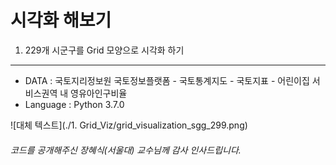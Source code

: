 시각화 해보기
=============

1. 229개 시군구를 Grid 모양으로 시각화 하기
-------------
* DATA : 국토지리정보원 국토정보플랫폼 - 국토통계지도 - 국토지표 - 어린이집 서비스권역 내 영유아인구비율
* Language : Python 3.7.0

![대체 텍스트](./1. Grid_Viz/grid_visualization_sgg_299.png)

###### 코드를 공개해주신 장혜식(서울대) 교수님께 감사 인사드립니다.
